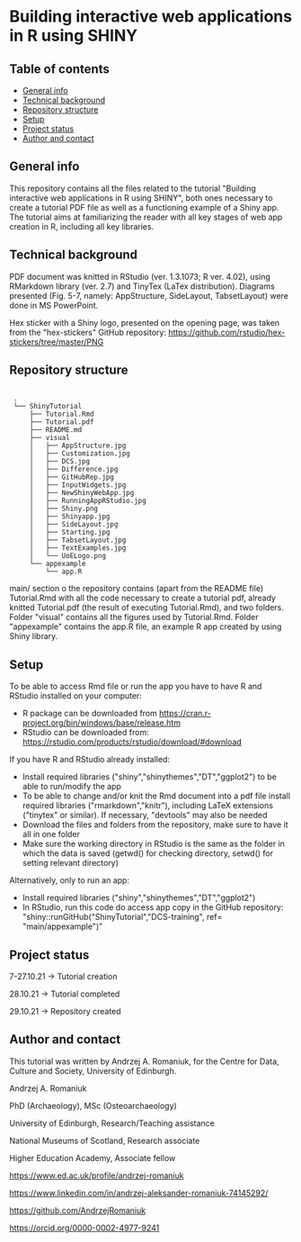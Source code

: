 # Building interactive web applications in R using SHINY

## Table of contents
* [General info](#general-info)
* [Technical background](#technical-background)
* [Repository structure](#repository-structure)
* [Setup](#setup)
* [Project status](#project-status)
* [Author and contact](#author-and-contact)

## General info
This repository contains all the files related to the tutorial "Building interactive web applications in R using SHINY", both ones necessary to create a tutorial PDF file as well as a functioning example of a Shiny app. The tutorial aims at familiarizing the reader with all key stages of web app creation in R, including all key libraries. 

## Technical background
PDF document was knitted in RStudio (ver. 1.3.1073; R ver. 4.02), using RMarkdown library (ver. 2.7) and TinyTex (LaTex distribution). Diagrams presented (Fig. 5-7, namely: AppStructure, SideLayout, TabsetLayout) were done in MS PowerPoint. 

Hex sticker with a Shiny logo, presented on the opening page, was taken from the "hex-stickers" GitHub repository: https://github.com/rstudio/hex-stickers/tree/master/PNG


## Repository structure

```

 .
 └── ShinyTutorial
     ├── Tutorial.Rmd
     ├── Tutorial.pdf
     ├── README.md
     ├── visual
     │   ├── AppStructure.jpg
     │   ├── Customization.jpg  
     │   ├── DCS.jpg   
     │   ├── Difference.jpg
     │   ├── GitHubRep.jpg
     │   ├── InputWidgets.jpg
     │   ├── NewShinyWebApp.jpg
     │   ├── RunningAppRStudio.jpg
     │   ├── Shiny.png
     │   ├── Shinyapp.jpg
     │   ├── SideLayout.jpg
     │   ├── Starting.jpg
     │   ├── TabsetLayout.jpg
     │   ├── TextExamples.jpg
     │   └── UoELogo.png
     └── appexample  
         └── app.R
```

main/ section o the repository contains (apart from the README file) Tutorial.Rmd with all the code necessary to create a tutorial pdf, already knitted Tutorial.pdf (the result of executing Tutorial.Rmd), and two folders. Folder "visual" contains all the figures used by Tutorial.Rmd. Folder "appexample" contains the app.R file, an example R app created by using Shiny library.


## Setup
To be able to access Rmd file or run the app you have to have R and RStudio installed on your computer:
* R package can be downloaded from https://cran.r-project.org/bin/windows/base/release.htm
* RStudio can be downloaded from: https://rstudio.com/products/rstudio/download/#download

If you have R and RStudio already installed:
* Install required libraries ("shiny","shinythemes","DT","ggplot2") to be able to run/modify the app
* To be able to change and/or knit the Rmd document into a pdf file install required libraries ("rmarkdown","knitr"), including LaTeX extensions ("tinytex" or similar). If necessary, "devtools" may also be needed
* Download the files and folders from the repository, make sure to have it all in one folder
* Make sure the working directory in RStudio is the same as the folder in which the data is saved (getwd() for checking directory, setwd() for setting relevant directory)

Alternatively, only to run an app:
* Install required libraries ("shiny","shinythemes","DT","ggplot2") 
* In RStudio, run this code do access app copy in the GitHub repository: "shiny::runGitHub("ShinyTutorial","DCS-training", ref= "main/appexample")"


## Project status
7-27.10.21 -> Tutorial creation

28.10.21   -> Tutorial completed

29.10.21   -> Repository created


## Author and contact
This tutorial was written by Andrzej A. Romaniuk, for the Centre for Data, Culture and Society, University of Edinburgh.

Andrzej A. Romaniuk


PhD (Archaeology), MSc (Osteoarchaeology)

University of Edinburgh, Research/Teaching assistance

National Museums of Scotland, Research associate

Higher Education Academy, Associate fellow

https://www.ed.ac.uk/profile/andrzej-romaniuk

https://www.linkedin.com/in/andrzej-aleksander-romaniuk-74145292/

https://github.com/AndrzejRomaniuk

https://orcid.org/0000-0002-4977-9241
